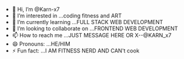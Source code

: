 - 👋 Hi, I’m @Karn-x7
- 👀 I’m interested in ...coding fitness and ART
- 🌱 I’m currently learning ...FULL STACK WEB DEVELOPMENT
- 💞️ I’m looking to collaborate on ...FRONTEND WEB DEVELOPMENT
- 📫 How to reach me ...JUST MESSAGE HERE OR X--@KARN_x7
- 😄 Pronouns: ...HE/HIM
- ⚡ Fun fact: ...I AM FITNESS NERD AND CAN't cook

<!---
Karn-x7/Karn-x7 is a ✨ special ✨ repository because its `README.md` (this file) appears on your GitHub profile.
You can click the Preview link to take a look at your changes.
--->

